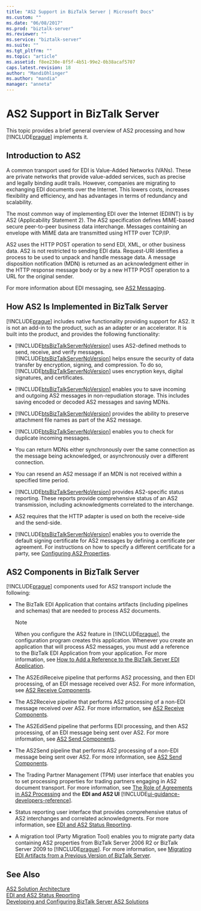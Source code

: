 ```yaml
---
title: "AS2 Support in BizTalk Server | Microsoft Docs"
ms.custom: ""
ms.date: "06/08/2017"
ms.prod: "biztalk-server"
ms.reviewer: ""
ms.service: "biztalk-server"
ms.suite: ""
ms.tgt_pltfrm: ""
ms.topic: "article"
ms.assetid: f8ee230e-8f5f-4b51-99e2-0b38acaf5707
caps.latest.revision: 18
author: "MandiOhlinger"
ms.author: "mandia"
manager: "anneta"
---
```

# AS2 Support in BizTalk Server
This topic provides a brief general overview of AS2 processing and how [!INCLUDE[prague](../includes/prague-md.md)] implements it.  
  
## Introduction to AS2  
 A common transport used for EDI is Value-Added Networks (VANs). These are private networks that provide value-added services, such as precise and legally binding audit trails. However, companies are migrating to exchanging EDI documents over the Internet. This lowers costs, increases flexibility and efficiency, and has advantages in terms of redundancy and scalability.  
  
 The most common way of implementing EDI over the Internet (EDIINT) is by AS2 (Applicability Statement 2). The AS2 specification defines MIME-based secure peer-to-peer business data interchange. Messages containing an envelope with MIME data are transmitted using HTTP over TCP/IP.  
  
 AS2 uses the HTTP POST operation to send EDI, XML, or other business data. AS2 is not restricted to sending EDI data. Request-URI identifies a process to be used to unpack and handle message data. A message disposition notification (MDN) is returned as an acknowledgment either in the HTTP response message body or by a new HTTP POST operation to a URL for the original sender.  
  
 For more information about EDI messaging, see [AS2 Messaging](../core/as2-messaging.md).  
  
## How AS2 Is Implemented in BizTalk Server  
 [!INCLUDE[prague](../includes/prague-md.md)] includes native functionality providing support for AS2. It is not an add-in to the product, such as an adapter or an accelerator. It is built into the product, and provides the following functionality:  
  
-   [!INCLUDE[btsBizTalkServerNoVersion](../includes/btsbiztalkservernoversion-md.md)] uses AS2-defined methods to send, receive, and verify messages. [!INCLUDE[btsBizTalkServerNoVersion](../includes/btsbiztalkservernoversion-md.md)] helps ensure the security of data transfer by encryption, signing, and compression. To do so, [!INCLUDE[btsBizTalkServerNoVersion](../includes/btsbiztalkservernoversion-md.md)] uses encryption keys, digital signatures, and certificates.  
  
-   [!INCLUDE[btsBizTalkServerNoVersion](../includes/btsbiztalkservernoversion-md.md)] enables you to save incoming and outgoing AS2 messages in non-repudiation storage. This includes saving encoded or decoded AS2 messages and saving MDNs.  
  
-   [!INCLUDE[btsBizTalkServerNoVersion](../includes/btsbiztalkservernoversion-md.md)] provides the ability to preserve attachment file names as part of the AS2 message.  
  
-   [!INCLUDE[btsBizTalkServerNoVersion](../includes/btsbiztalkservernoversion-md.md)] enables you to check for duplicate incoming messages.  
  
-   You can return MDNs either synchronously over the same connection as the message being acknowledged, or asynchronously over a different connection.  
  
-   You can resend an AS2 message if an MDN is not received within a specified time period.  
  
-   [!INCLUDE[btsBizTalkServerNoVersion](../includes/btsbiztalkservernoversion-md.md)] provides AS2-specific status reporting. These reports provide comprehensive status of an AS2 transmission, including acknowledgments correlated to the interchange.  
  
-   AS2 requires that the HTTP adapter is used on both the receive-side and the send-side.  
  
-   [!INCLUDE[btsBizTalkServerNoVersion](../includes/btsbiztalkservernoversion-md.md)] enables you to override the default signing certificate for AS2 messages by defining a certificate per agreement. For instructions on how to specify a different certificate for a party, see [Configuring AS2 Properties](../core/configuring-as2-properties.md).  
  
## AS2 Components in BizTalk Server  
 [!INCLUDE[prague](../includes/prague-md.md)] components used for AS2 transport include the following:  
  
-   The BizTalk EDI Application that contains artifacts (including pipelines and schemas) that are needed to process AS2 documents.  
  
    > [!NOTE]
    >  When you configure the AS2 feature in [!INCLUDE[prague](../includes/prague-md.md)], the configuration program creates this application. Whenever you create an application that will process AS2 messages, you must add a reference to the BizTalk EDI Application from your application. For more information, see [How to Add a Reference to the BizTalk Server EDI Application](http://msdn.microsoft.com/library/7af066fb-372f-4709-b566-c8d6b4a9d782).  
  
-   The AS2EdiReceive pipeline that performs AS2 processing, and then EDI processing, of an EDI message received over AS2. For more information, see [AS2 Receive Components](../core/as2-receive-components.md).  
  
-   The AS2Receive pipeline that performs AS2 processing of a non-EDI message received over AS2. For more information, see [AS2 Receive Components](../core/as2-receive-components.md).  
  
-   The AS2EdiSend pipeline that performs EDI processing, and then AS2 processing, of an EDI message being sent over AS2. For more information, see [AS2 Send Components](../core/as2-send-components.md).  
  
-   The AS2Send pipeline that performs AS2 processing of a non-EDI message being sent over AS2. For more information, see [AS2 Send Components](../core/as2-send-components.md).  
  
-   The Trading Partner Management (TPM) user interface that enables you to set processing properties for trading partners engaging in AS2 document transport. For more information, see [The Role of Agreements in AS2 Processing](../core/the-role-of-agreements-in-as2-processing.md) and the **EDI and AS2 UI** [!INCLUDE[ui-guidance-developers-reference](../includes/ui-guidance-developers-reference.md)].
  
-   Status reporting user interface that provides comprehensive status of AS2 interchanges and correlated acknowledgments. For more information, see [EDI and AS2 Status Reporting](../core/edi-and-as2-status-reporting.md).  
  
-   A migration tool (Party Migration Tool) enables you to migrate party data containing AS2 properties from BizTalk Server 2006 R2 or BizTalk Server 2009 to [!INCLUDE[prague](../includes/prague-md.md)]. For more information, see [Migrating EDI Artifacts from a Previous Version of BizTalk Server](http://msdn.microsoft.com/library/b956a97e-03d0-47ea-a2ce-c07a339c0f2c).  
  
## See Also  
 [AS2 Solution Architecture](../core/as2-solution-architecture.md)   
 [EDI and AS2 Status Reporting](../core/edi-and-as2-status-reporting.md)   
 [Developing and Configuring BizTalk Server AS2 Solutions](../core/developing-and-configuring-biztalk-server-as2-solutions.md)